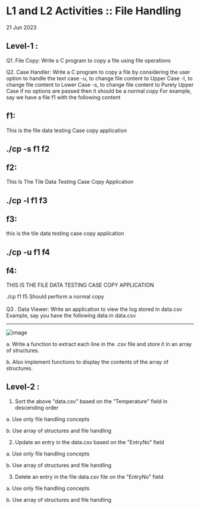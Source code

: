 # L1 and L2 Activities :: File Handling
21 Jun 2023
## Level-1 :

Q1. File Copy: Write a C program to copy a file using file operations

 

Q2. Case Handler:
Write a C program to copy a file by considering the user option to handle the text case
-u, to change file content to Upper Case
-l, to change file content to Lower Case
-s, to change file content to Purely Upper Case
if no options are passed then it should be a normal copy
For example, say we have a file f1 with the following content

f1:
-----------------------
This is the file data
testing Case copy
application


./cp -s f1 f2   <br/>
<br/>
f2:
-----------------------
This Is The Tile Data
Testing Case Copy
Application


./cp -l f1 f3  <br/>
<br/>
f3:
-----------------------
this is the tile data
testing case copy
application


./cp -u f1 f4  <br/>
<br/>
f4:
-----------------------
THIS IS THE FILE DATA
TESTING CASE COPY
APPLICATION

./cp f1 f5
Should perform a normal copy
<br/>
<br/>
Q3 . Data Viewer:
Write an application to view the log stored in data.csv
Example, say you have the following data in data.csv

------------------------------------
![image](https://github.com/dibyadas1033/Learning2023/assets/73276223/ef15c349-4d3d-4afa-b0e7-358fca902499)

a. Write a function to extract each line in the .csv file and store it in an array of structures. 

b. Also implement functions to display the contents of the array of structures.

 

## Level-2 : 

1. Sort the above "data.csv" based on the "Temperature" field in descending order

a. Use only file handling concepts

b. Use array of structures and file handling

 

2. Update an entry in the data.csv based on the "EntryNo" field

a. Use only file handling concepts

b. Use array of structures and file handling

 

3. Delete an entry in the file data.csv file  on the "EntryNo" field

a. Use only file handling concepts

b. Use array of structures and file handling
